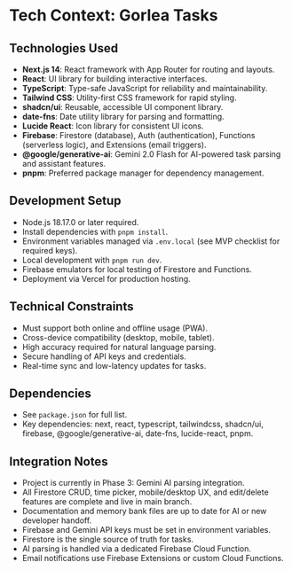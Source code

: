 # Tech Context: Gorlea Tasks

## Technologies Used

- **Next.js 14**: React framework with App Router for routing and layouts.
- **React**: UI library for building interactive interfaces.
- **TypeScript**: Type-safe JavaScript for reliability and maintainability.
- **Tailwind CSS**: Utility-first CSS framework for rapid styling.
- **shadcn/ui**: Reusable, accessible UI component library.
- **date-fns**: Date utility library for parsing and formatting.
- **Lucide React**: Icon library for consistent UI icons.
- **Firebase**: Firestore (database), Auth (authentication), Functions (serverless logic), and Extensions (email triggers).
- **@google/generative-ai**: Gemini 2.0 Flash for AI-powered task parsing and assistant features.
- **pnpm**: Preferred package manager for dependency management.

## Development Setup

- Node.js 18.17.0 or later required.
- Install dependencies with `pnpm install`.
- Environment variables managed via `.env.local` (see MVP checklist for required keys).
- Local development with `pnpm run dev`.
- Firebase emulators for local testing of Firestore and Functions.
- Deployment via Vercel for production hosting.

## Technical Constraints

- Must support both online and offline usage (PWA).
- Cross-device compatibility (desktop, mobile, tablet).
- High accuracy required for natural language parsing.
- Secure handling of API keys and credentials.
- Real-time sync and low-latency updates for tasks.

## Dependencies

- See `package.json` for full list.
- Key dependencies: next, react, typescript, tailwindcss, shadcn/ui, firebase, @google/generative-ai, date-fns, lucide-react, pnpm.

## Integration Notes

- Project is currently in Phase 3: Gemini AI parsing integration.
- All Firestore CRUD, time picker, mobile/desktop UX, and edit/delete features are complete and live in main branch.
- Documentation and memory bank files are up to date for AI or new developer handoff.
- Firebase and Gemini API keys must be set in environment variables.
- Firestore is the single source of truth for tasks.
- AI parsing is handled via a dedicated Firebase Cloud Function.
- Email notifications use Firebase Extensions or custom Cloud Functions.
